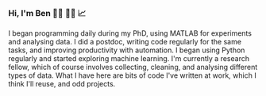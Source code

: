 ### Hi, I'm Ben :man_technologist:	:man_scientist: :chart_with_upwards_trend:

I began programming daily during my PhD, using MATLAB for experiments and analysing data. I did a postdoc, writing code regularly for the same tasks, and improving productivity with automation. I began using Python regularly and started exploring machine learning. I'm currently a research fellow, which of course involves collecting, cleaning, and analysing different types of data. What I have here are bits of code I've written at work, which I think I'll reuse, and odd projects.
